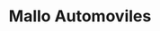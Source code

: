 ---
title: "Mallo Automoviles"
url: /ciudad-autonoma-de-buenos-aires/mallo-automoviles/
shop: coche
---